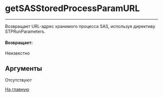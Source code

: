 # getSASStoredProcessParamURL

---

Возвращает URL-адрес хранимого процесса SAS, используя директиву STPRunParameters.

#### Возвращает:

Неизвестно

## Аргументы

Отсутствуют



[На главную](./)
